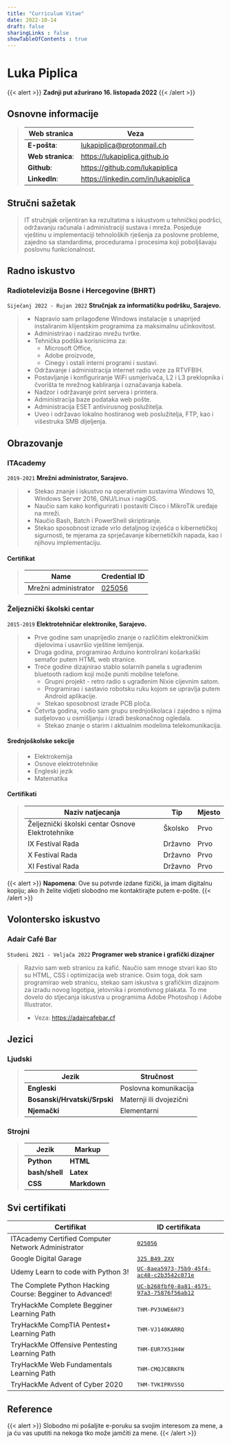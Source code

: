 ```yaml
---
title: "Curriculum Vitae"
date: 2022-10-14
draft: false
sharingLinks : false
showTableOfContents : true
---
```


# Luka Piplica

{{< alert >}}
**Zadnji put ažurirano 16. listopada 2022**
{{< /alert >}}

## Osnovne informacije

> | Web stranica | Veza |  
> | ------------ | ---- |
> | **E-pošta**: | lukapiplica@protonmail.ch |
> | **Web stranica**: | https://lukapiplica.github.io |
> | **Github**: | https://github.com/lukapiplica |
> | **LinkedIn**: | https://linkedin.com/in/lukapiplica |

## Stručni sažetak

> IT stručnjak orijentiran ka rezultatima s iskustvom u tehničkoj podršci, održavanju računala i administraciji sustava i mreža. Posjeduje vještinu u implementaciji tehnoloških rješenja za poslovne probleme, zajedno sa standardima, procedurama i procesima koji poboljšavaju poslovnu funkcionalnost.

## Radno iskustvo
### Radiotelevizija Bosne i Hercegovine (BHRT)

`Siječanj 2022 - Rujan 2022`
__Stručnjak za informatičku podršku, Sarajevo.__

>- Napravio sam prilagođene Windows instalacije s unaprijed instaliranim klijentskim programima za maksimalnu učinkovitost.
>- Administrirao i nadzirao mrežu tvrtke.
>- Tehnička podška korisnicima za:
>   + Microsoft Office,
>   + Adobe proizvode,
>   + Cinegy i ostali interni programi i sustavi.
>- Održavanje i administracija internet radio veze za RTVFBIH.
>- Postavljanje i konfiguriranje WiFi usmjerivača, L2 i L3 preklopnika i čvorišta te mrežnog kabliranja i označavanja kabela.
>- Nadzor i održavanje print servera i printera.
>- Administracija baze podataka web pošte.
>- Administracija ESET antivirusnog poslužitelja.
>- Uveo i održavao lokalno hostiranog web poslužitelja, FTP, kao i višestruka SMB dijeljenja.

## Obrazovanje
### ITAcademy

`2019-2021`
__Mrežni administrator, Sarajevo.__

>- Stekao znanje i iskustvo na operativnim sustavima Windows 10, Windows Server 2016, GNU/Linux i nagiOS.
>- Naučio sam kako konfigurirati i postaviti Cisco i MikroTik uređaje na mreži.
>- Naučio Bash, Batch i PowerShell skriptiranje.
>- Stekao sposobnost izrade vrlo detaljnog izvješća o kibernetičkoj sigurnosti, te mjerama za sprječavanje kibernetičkih napada, kao i njihovu implementaciju.

#### Certifikat

> | Name | Credential ID |
> | ---- | -------------- |
> | Mrežni administrator | [025056](https://www.link-group.eu/certificate/) |

### Željeznički školski centar

`2015-2019`
__Elektrotehničar elektronike, Sarajevo.__

>- Prve godine sam unaprijedio znanje o različitim elektroničkim dijelovima i usavršio vještine lemljenja.
>- Druga godina, programirao Arduino kontrolirani košarkaški semafor putem HTML web stranice.
>- Treće godine dizajnirao stablo solarnih panela s ugrađenim bluetooth radiom koji može puniti mobilne telefone. 
>   + Grupni projekt - retro radio s ugrađenim Nixie cijevnim satom. 
>   + Programirao i sastavio robotsku ruku kojom se upravlja putem Android aplikacije.
>   + Stekao sposobnost izrade PCB ploča.
>- Četvrta godina, vodio sam grupu srednjoškolaca i zajedno s njima sudjelovao u osmišljanju i izradi beskonačnog ogledala. 
>   + Stekao znanje o starim i aktualnim modelima telekomunikacija.

#### Srednjoškolske sekcije

>- Elektrokemija
>- Osnove elektrotehnike
>- Engleski jezik 
>- Matematika

#### Certifikati

> | Naziv natjecanja | Tip | Mjesto |
> | -----------------| --- | ------ |
> | Željeznički školski centar Osnove Elektrotehnike | Školsko | Prvo |
> | IX Festival Rada | Državno | Prvo |
> | X Festival Rada | Državno | Prvo |
> | XI Festival Rada | Državno | Prvo |

{{< alert >}}
**Napomena**: Ove su potvrde izdane fizički, ja imam digitalnu kopiju; ako ih želite vidjeti slobodno me kontaktirajte putem e-pošte.
{{< /alert >}}


## Volontersko iskustvo
### Adair Café Bar

`Studeni 2021 - Veljača 2022`
__Programer web stranice i grafički dizajner__
>Razvio sam web stranicu za kafić. Naučio sam mnoge stvari kao što su HTML, CSS i optimizacija web stranice. Osim toga, dok sam programirao web stranicu, stekao sam iskustva s grafičkim dizajnom za izradu novog logotipa, jelovnika i promotivnog plakata. To me dovelo do stjecanja iskustva u programima Adobe Photoshop i Adobe Illustrator.
>+ Veza: https://adaircafebar.cf

## Jezici
### Ljudski

> | Jezik | Stručnost |
> | ----- | --------- |
> | **Engleski** | Poslovna komunikacija |
> | **Bosanski/Hrvatski/Srpski** | Maternji ili dvojezični|
> | **Njemački** | Elementarni |

### Strojni

> | Jezik | Markup |
> | ----- | ------ |
> | **Python** | **HTML** |
> | **bash/shell** | **Latex** |
> | **CSS** | **Markdown** |

## Svi certifikati

| Certifikat | ID certifikata |
| ---------- | -------------- |
| ITAcademy Certified Computer Network Administrator  | <kbd> [025056](https://www.link-group.eu/certificate) </kbd> |
| Google Digital Garage | <kbd> [325 B49 2XV](https://learndigital.withgoogle.com/digitalgarage/validate-certificate-code) </kbd> |
| Udemy Learn to code with Python 3! | <kbd> [UC-8aea5973-75b9-45f4-ac48-c2b3542c071e](https://ude.my/UC-b268fbf0-8a81-4575-97a3-75876f56ab12) </kbd> |
| The Complete Python Hacking Course: Begginer to Advanced! | <kbd> [UC-b268fbf0-8a81-4575-97a3-75876f56ab12](https://ude.my/UC-8aea5973-75b9-45f4-ac48-c2b3542c071e) </kbd> |
| TryHackMe Complete Begginer Learning Path  | <kbd> THM-PV3UWE6H73 </kbd> |
| TryHackMe CompTIA Pentest+ Learning Path  | <kbd> THM-VJ140KARRQ </kbd> |
| TryHackMe Offensive Pentesting Learning Path  | <kbd> THM-EUR7X51H4W </kbd> |
| TryHackMe Web Fundamentals Learning Path  | <kbd> THM-CMQJCBRKFN </kbd> |
| TryHackMe Advent of Cyber 2020  | <kbd> THM-TVKIPRVSSQ </kbd> |

## Reference

{{< alert >}}
Slobodno mi pošaljite e-poruku sa svojim interesom za mene, a ja ću vas uputiti na nekoga tko može jamčiti za mene.
{{< /alert >}}







































